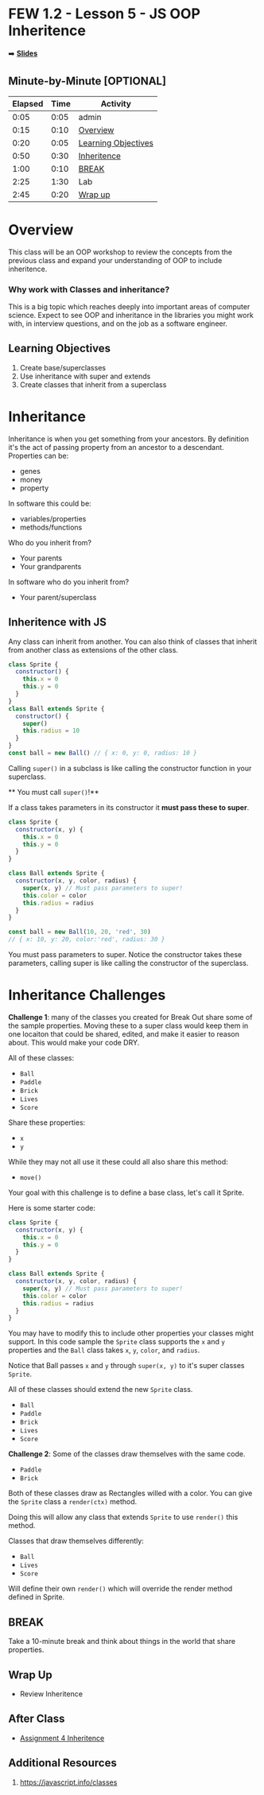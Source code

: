 <!-- .slide: data-background="./Images/header.svg" data-background-repeat="none" data-background-size="40% 40%" data-background-position="center 10%" class="header" -->
# FEW 1.2 - Lesson 5 - JS OOP Inheritence

<!-- Put a link to the slides so that students can find them -->

➡️ [**Slides**](/Syllabus-Template/Slides/Lesson1.html ':ignore')

<!-- > -->

## Minute-by-Minute [OPTIONAL]

| **Elapsed** | **Time** | **Activity** |
| ----------- | --------- | ------------ |
| 0:05 | 0:05 | admin |
| 0:15 | 0:10 | [Overview](#overview) |
| 0:20 | 0:05 | [Learning Objectives](#learning-objectives) |
| 0:50 | 0:30 | [Inheritence](#inheritence) |
| 1:00 | 0:10 | [BREAK](#break) |
| 2:25 | 1:30 | Lab |
| 2:45 | 0:20 | [Wrap up](#wrap-up) |

<!-- > -->

# Overview

This class will be an OOP workshop to review the concepts from the previous class and expand your understanding of OOP to include inheritence.

<!-- > -->

### Why work with Classes and inheritance?

This is a big topic which reaches deeply into important areas of computer science. Expect to see OOP and inheritance in the libraries you might work with, in interview questions, and on the job as a software engineer. 

<!-- > -->

## Learning Objectives

1. Create base/superclasses 
1. Use inheritance with super and extends
1. Create classes that inherit from a superclass

<!-- > -->

# Inheritance 

Inheritance is when you get something from your ancestors. By definition it's the act of passing property from an ancestor to a descendant. Properties can be: 

- genes
- money
- property

<!-- > -->

In software this could be: 

- variables/properties
- methods/functions

<!-- > -->

Who do you inherit from? 

- Your parents
- Your grandparents

<!-- > -->

In software who do you inherit from?

- Your parent/superclass

<!-- > -->

## Inheritence with JS

Any class can inherit from another. You can also think of classes that inherit from another class as extensions of the other class. 

```js
class Sprite {
  constructor() {
    this.x = 0
    this.y = 0
  }
}
class Ball extends Sprite {
  constructor() {
    super()
    this.radius = 10
  }
}
const ball = new Ball() // { x: 0, y: 0, radius: 10 }
```

<!-- > -->

Calling `super()` in a subclass is like calling the constructor function in your superclass. 

** You must call `super()`!**

<!-- > -->

If a class takes parameters in its constructor it **must pass these to super**. 

```js
class Sprite {
  constructor(x, y) {
    this.x = 0
    this.y = 0
  }
}

class Ball extends Sprite {
  constructor(x, y, color, radius) {
    super(x, y) // Must pass parameters to super!
    this.color = color
    this.radius = radius
  }
}

const ball = new Ball(10, 20, 'red', 30) 
// { x: 10, y: 20, color:'red', radius: 30 }
```

You must pass parameters to super. Notice the constructor takes these parameters, calling super is like calling the constructor of the superclass. 

<!-- > -->

# Inheritance Challenges

**Challenge 1**: many of the classes you created for Break Out share some of the sample properties. Moving these to a super class would keep them in one locaiton that could be shared, edited, and make it easier to reason about. This would make your code DRY. 

All of these classes: 

- `Ball`
- `Paddle`
- `Brick`
- `Lives`
- `Score` 

Share these properties: 

- `x`
- `y`

While they may not all use it these could all also share this method: 

- `move()`

Your goal with this challenge is to define a base class, let's call it Sprite. 

Here is some starter code: 

```js
class Sprite {
  constructor(x, y) {
    this.x = 0
    this.y = 0
  }
}

class Ball extends Sprite {
  constructor(x, y, color, radius) {
    super(x, y) // Must pass parameters to super!
    this.color = color
    this.radius = radius
  }
}
```

You may have to modify this to include other properties your classes might support. In this code sample the `Sprite` class supports the `x` and `y` properties and the `Ball` class takes `x`, `y`, `color`, and `radius`.

Notice that Ball passes `x` and `y` through `super(x, y)` to it's super classes `Sprite`. 

All of these classes should extend the new `Sprite` class. 

- `Ball`
- `Paddle`
- `Brick`
- `Lives`
- `Score`

**Challenge 2**: Some of the classes draw themselves with the same code. 

- `Paddle`
- `Brick`

Both of these classes draw as Rectangles willed with a color. You can give the `Sprite` class a `render(ctx)` method. 

Doing this will allow any class that extends `Sprite` to use `render()` this method. 

Classes that draw themselves differently:

- `Ball`
- `Lives`
- `Score`

Will define their own `render()` which will override the render method defined in Sprite.

<!-- > -->

<!-- .slide: data-background="#087CB8" -->
## BREAK

Take a 10-minute break and think about things in the world that share properties. 

<!-- > -->

## Wrap Up

- Review Inheritence

<!-- > -->

## After Class 

- [Assignment 4 Inheritence](../Assignments/Assignment-4-Inheritance.md)

<!-- > -->

## Additional Resources

1. https://javascript.info/classes

